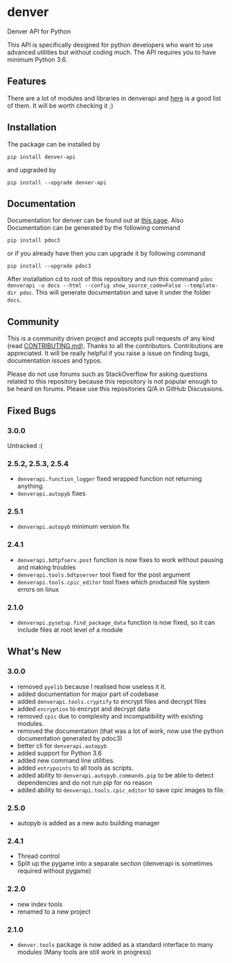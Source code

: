 # denver
Denver API for Python

This API is specifically designed for python developers who want to use
advanced utilities but without coding much. The API requires you to
have minimum Python 3.6.

## Features

There are a lot of modules and libraries in denverapi and [here](https://xcodz-dot.github.io/denver) is a good list of them.
It will be worth checking it ;)

## Installation
The package can be installed by
```commandline
pip install denver-api
```
and upgraded by
```commandline
pip install --upgrade denver-api
```

## Documentation
Documentation for denver can be found out at [this page](https://xcodz-dot.github.io/denver).
Also Documentation can be generated by the following command

```commandline
pip install pdoc3
```
or if you already have then you can upgrade it by following command

```commandline
pip install --upgrade pdoc3
```

After installation cd to root of this repository and run this command
 `pdoc denverapi -o docs --html --config show_source_code=False --template-dir pdoc`.
This will generate documentation and save it under the folder `docs`.

## Community
This is a community driven project and accepts pull requests
of any kind (read [CONTRIBUTING.md](https://github.com/xcodz-dot/denver/blob/master/.github/CONTRIBUTING.md)), 
Thanks to all the contributors. Contributions are appreciated.
It will be really helpful if you raise a issue on finding bugs, documentation issues and typos.

Please do not use forums such as StackOverflow for asking questions related to this repository because
this repository is not popular enough to be heard on forums. Please use this repositories Q/A in GitHub Discussions.

## Fixed Bugs
### 3.0.0
Untracked :(

### 2.5.2, 2.5.3, 2.5.4
* `denverapi.function_logger` fixed wrapped function not returning anything.
* `denverapi.autopyb` fixes
### 2.5.1
* `denverapi.autopyb` minimum version fix
### 2.4.1
* `denverapi.bdtpfserv.post` function is now fixes to work without pausing and making troubles
* `denverapi.tools.bdtpserver` tool fixed for the post argument
* `denverapi.tools.cpic_editor` tool fixes which produced file system errors on linux
### 2.1.0
* `denverapi.pysetup.find_package_data` function is now fixed, so it can include files at root level of a module

## What's New
### 3.0.0
* removed `pyelib` because I realised how useless it it.
* added documentation for major part of codebase
* added `denverapi.tools.cryptify` to encrypt files and decrypt files
* added `encryption` to encrypt and decrypt data
* removed `cpic` due to complexity and incompatibility with existing modules.
* removed the documentation (that was a lot of work, now use the python documentation generated by pdoc3) 
* better cli for `denverapi.autopyb`
* added support for Python 3.6
* added new command line utilities.
* added `entrypoints` to all tools as scripts.
* added ability to `denverapi.autopyb.commands.pip` to be able to detect dependencies and do not run pip for no reason
* added ability to `denverapi.tools.cpic_editor` to save cpic images to file.
### 2.5.0
* autopyb is added as a new auto building manager
### 2.4.1
* Thread control
* Split up the pygame into a separate section (denverapi is sometimes required without pygame)
### 2.2.0
* new indev tools
* renamed to a new project
### 2.1.0
* `denver.tools` package is now added as a standard interface to many modules (Many tools are still work in progress)
